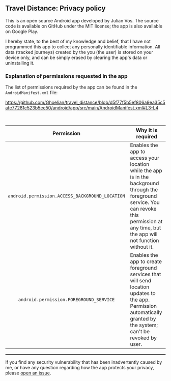 ## Travel Distance: Privacy policy

This is an open source Android app developed by Julian Vos. The source code is available on GitHub under the MIT license; the app is also available on Google Play.

I hereby state, to the best of my knowledge and belief, that I have not programmed this app to collect any personally identifiable information. All data (tracked journeys) created by the you (the user) is stored on your device only, and can be simply erased by clearing the app's data or uninstalling it.

### Explanation of permissions requested in the app

The list of permissions required by the app can be found in the `AndroidManifest.xml` file:

https://github.com/Ghoelian/travel_distance/blob/d5f77f5b5ef806a9ea35c5afe77281c523b5ee50/android/app/src/main/AndroidManifest.xml#L3-L4

<br/>

|                   Permission                    | Why it is required                                                                                                                                                                               |
|:-----------------------------------------------:|--------------------------------------------------------------------------------------------------------------------------------------------------------------------------------------------------|
| `android.permission.ACCESS_BACKGROUND_LOCATION` | Enables the app to access your location while the app is in the background through the foreground service. You can revoke this permission at any time, but the app will not function without it. |
|     `android.permission.FOREGROUND_SERVICE`     | Enables the app to create foreground services that will send location updates to the app. Permission automatically granted by the system; can't be revoked by user.                              |

<hr style="border:1px solid gray">

If you find any security vulnerability that has been inadvertently caused by me, or have any question regarding how the app protects your privacy, please [open an issue](https://github.com/Ghoelian/travel_distance/issues/new).
